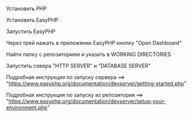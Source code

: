 Установить PHP

Установить EasyPHP

Запустить EasyPHP 

Через трей нажать в приложении EasyPHP кнопку "Open Dashboard"

Найти папку с репозиторием и указать в WORKING DIRECTORIES

Запустить севера "HTTP SERVER" и "DATABASE SERVER"

Подробная инструкция по запуску сервера ==> "https://www.easyphp.org/documentation/devserver/getting-started.php"

Подробная инструкция по запуску из репозитория ==> "https://www.easyphp.org/documentation/devserver/setup-your-environment.php"
